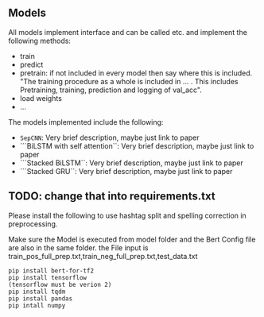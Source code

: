 ## Models

All models implement interface and can be called etc. and implement the following methods:

 - train
 - predict
 - pretrain: if not included in every model then say where this is included. "The training procedure as a whole is included in ... . This includes Pretraining, training, prediction and logging of val_acc".
 - load weights
 - ...

The models implemented include the following:

 - ```SepCNN```: Very brief description, maybe just link to paper
 - ```BiLSTM with self attention``: Very brief description, maybe just link to paper
 - ```Stacked BiLSTM``: Very brief description, maybe just link to paper
 - ```Stacked GRU``: Very brief description, maybe just link to paper







## TODO: change that into requirements.txt 
Please install the following to use hashtag split and spelling correction in preprocessing.

Make sure the Model is executed from model folder and the Bert Config file are also in the same folder.
the File input is train_pos_full_prep.txt,train_neg_full_prep.txt,test_data.txt
```
pip install bert-for-tf2
pip install tensorflow
(tensorflow must be verion 2)
pip install tqdm
pip install pandas
pip intall numpy
```

